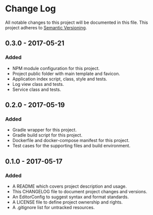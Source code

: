 # Change Log

All notable changes to this project will be documented in this file. This
project adheres to [Semantic Versioning](http://semver.org).

## 0.3.0 - 2017-05-21

### Added

  - NPM module configuration for this project.
  - Project public folder with main template and favicon.
  - Application index script, class, style and tests.
  - Log view class and tests.
  - Service class and tests.

## 0.2.0 - 2017-05-19

### Added

  - Gradle wrapper for this project.
  - Gradle build script for this project.
  - Dockerfile and docker-compose manifest for this project.
  - Test cases for the supporting files and build environment.

## 0.1.0 - 2017-05-17

### Added

  - A README which covers project description and usage.
  - This CHANGELOG file to document project changes and versions.
  - An EditorConfig to suggest syntax and format standards.
  - A LICENSE file to define project ownership and rights.
  - A .gitignore list for untracked resources.
